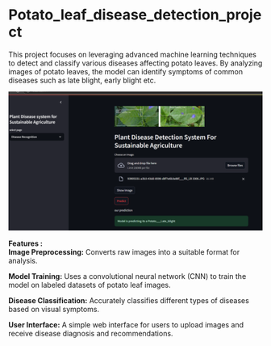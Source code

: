 # Potato_leaf_disease_detection_project
This project focuses on leveraging advanced machine learning techniques to detect and classify various diseases affecting potato leaves. By analyzing images of potato leaves, the model can identify symptoms of common diseases such as late blight, early blight etc.<br>

![image alt](https://github.com/amolchaugule102/Potato_leaf_disease_detection_project/blob/main/late_blight.png?raw=true) <br>


**Features :** <br>
**Image Preprocessing:** Converts raw images into a suitable format for analysis.<br>

**Model Training:** Uses a convolutional neural network (CNN) to train the model on labeled datasets of potato leaf images.<br>

**Disease Classification:** Accurately classifies different types of diseases based on visual symptoms.<br>

**User Interface:** A simple web interface for users to upload images and receive disease diagnosis and recommendations.<br>
